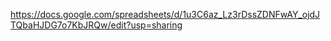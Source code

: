 https://docs.google.com/spreadsheets/d/1u3C6az_Lz3rDssZDNFwAY_ojdJTQbaHJDG7o7KbJRQw/edit?usp=sharing
